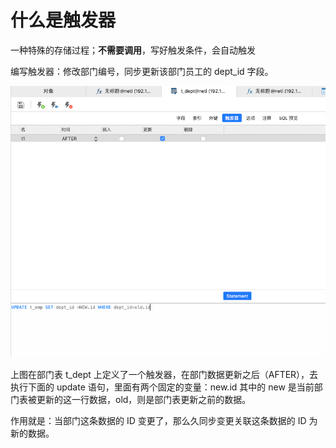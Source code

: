 # 什么是触发器

一种特殊的存储过程；**不需要调用**，写好触发条件，会自动触发

编写触发器：修改部门编号，同步更新该部门员工的 dept_id 字段。

![image-20200610230140947](./assets/image-20200610230140947.png)

上图在部门表 t_dept 上定义了一个触发器，在部门数据更新之后（AFTER），去执行下面的 update 语句，里面有两个固定的变量：new.id  其中的 new 是当前部门表被更新的这一行数据，old，则是部门表更新之前的数据。

作用就是：当部门这条数据的 ID 变更了，那么久同步变更关联这条数据的 ID 为新的数据。